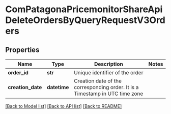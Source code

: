 # ComPatagonaPricemonitorShareApiDeleteOrdersByQueryRequestV3Orders

## Properties
Name | Type | Description | Notes
------------ | ------------- | ------------- | -------------
**order_id** | **str** | Unique identifier of the order | 
**creation_date** | **datetime** | Creation date of the corresponding order. It is a Timestamp in UTC time zone | 

[[Back to Model list]](../README.md#documentation-for-models) [[Back to API list]](../README.md#documentation-for-api-endpoints) [[Back to README]](../README.md)


